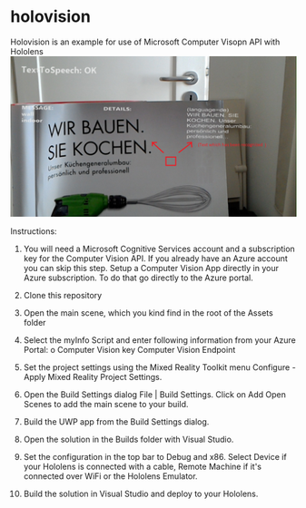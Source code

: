 # holovision
Holovision is an example for use of Microsoft Computer Visopn API with Hololens
![picture](https://github.com/martdob/holovision/blob/master/hl1.png)

Instructions:
1.	You will need a Microsoft Cognitive Services account and a subscription key for the Computer Vision API.
If you already have an Azure account you can skip this step. Setup a Computer Vision App directly in your Azure subscription. To do that go directly to the Azure portal.
2.	Clone this repository
3.	Open the main scene, which you kind find in the root of the Assets folder
4.	Select the myInfo Script and enter following information from your Azure Portal:
o	Computer Vision key
Computer Vision Endpoint

5.	Set the project settings using the Mixed Reality Toolkit menu Configure - Apply Mixed Reality Project Settings.
6.	Open the Build Settings dialog File | Build Settings. Click on Add Open Scenes to add the main scene to your build.
7.	Build the UWP app from the Build Settings dialog. 
8.	Open the solution in the Builds folder with Visual Studio.
9.	Set the configuration in the top bar to Debug and x86. Select Device if your Hololens is connected with a cable, Remote Machine if it's connected over WiFi or the Hololens Emulator.
10.	Build the solution in Visual Studio and deploy to your Hololens.
